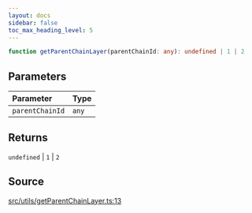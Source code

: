 ```yaml
---
layout: docs
sidebar: false
toc_max_heading_level: 5
---
```


```ts
function getParentChainLayer(parentChainId: any): undefined | 1 | 2
```

## Parameters

| Parameter | Type |
| :------ | :------ |
| `parentChainId` | `any` |

## Returns

`undefined` \| `1` \| `2`

## Source

[src/utils/getParentChainLayer.ts:13](https://github.com/OffchainLabs/arbitrum-orbit-sdk/blob/27c24d61cdc7e62a81af29bd04f39d5a3549ecb3/src/utils/getParentChainLayer.ts#L13)
